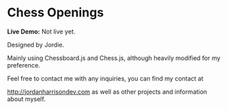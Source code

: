 <h1>Chess Openings</h1>

<b>Live Demo:</b> Not live yet.

Designed by Jordie.

Mainly using Chessboard.js and Chess.js, although heavily modified for my preference.


Feel free to contact me with any inquiries, you can find my contact at

http://jordanharrisondev.com as well as other projects and information about myself.
